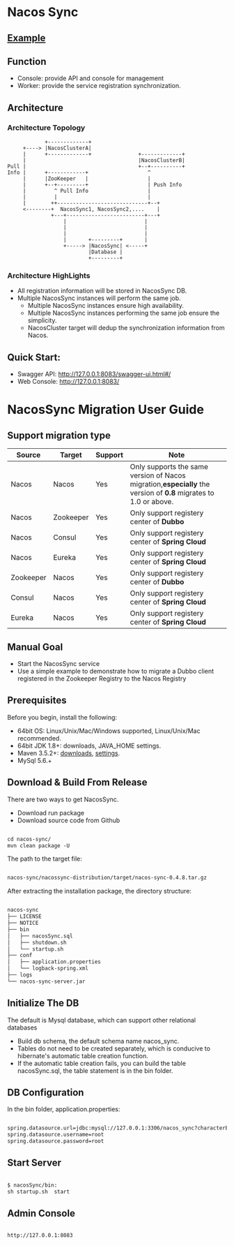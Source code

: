 # Nacos Sync

## [Example](https://github.com/paderlol/nacos-sync-example)

## Function

 - Console: provide API and console for management
 - Worker: provide the service registration synchronization. 

## Architecture

### Architecture Topology


```
            +-------------+
     +----> |NacosClusterA|
     |      +-------------+               +-------------+
     |                                    |NacosClusterB|
Pull |                                    +--+----------+
Info |      +------------+                   ^
     |      |ZooKeeper   |                   |
     |      +--+---------+                   | Push Info
     |         ^ Pull Info                   |
     |         |                             |
     |        ++-----------------------------+--+
     <--------+  NacosSync1, NacosSync2,....    |
              +---+-------------------------+---+
                  |                         |
                  |                         |
                  |                         |
                  |       +---------+       |
                  +-----> |NacosSync| <-----+
                          |Database |
                          +---------+
```

### Architecture HighLights

 - All registration information will be stored in NacosSync DB.
 - Multiple NacosSync instances will perform the same job.
     - Multiple NacosSync instances ensure high availability.
     - Multiple NacosSync instances performing the same job ensure the simplicity.
     - NacosCluster target will dedup the synchronization information from Nacos.
     

## Quick Start:
 - Swagger API: http://127.0.0.1:8083/swagger-ui.html#/
 - Web Console: http://127.0.0.1:8083/

# NacosSync Migration User Guide

## Support migration type

| Source    | Target    | Support | Note                                                         |
| --------- | --------- | ------- | ------------------------------------------------------------ |
| Nacos     | Nacos     | Yes     | Only supports the same version of Nacos migration,**especially** the version of **0.8** migrates to 1.0 or above. |
| Nacos     | Zookeeper | Yes     | Only support registery center of **Dubbo**                   |
| Nacos     | Consul    | Yes     | Only support  registery center of **Spring Cloud**           |
| Nacos     | Eureka    | Yes     | Only support  registery center of **Spring Cloud**           |
| Zookeeper | Nacos     | Yes     | Only support registery center of **Dubbo**                   |
| Consul    | Nacos     | Yes     | Only support  registery center of **Spring Cloud**           |
| Eureka    | Nacos     | Yes     | Only support  registery center of **Spring Cloud**           |





## Manual Goal

- Start the NacosSync service
- Use a simple example to demonstrate how to migrate a Dubbo client registered in the Zookeeper Registry to the Nacos Registry

## Prerequisites

Before you begin, install the following:

- 64bit OS: Linux/Unix/Mac/Windows supported, Linux/Unix/Mac recommended.
- 64bit JDK 1.8+: downloads, JAVA_HOME settings.
- Maven 3.5.2+: [downloads](https://maven.apache.org/download.cgi), [settings](https://maven.apache.org/settings.html).
- MySql 5.6.+

## Download & Build From Release

There are two ways to get NacosSync.

- Download run package
- Download source code from Github

``` xml

cd nacos-sync/
mvn clean package -U

```

The path to the target file:

``` xml

nacos-sync/nacossync-distribution/target/nacos-sync-0.4.8.tar.gz

```

After extracting the installation package, the directory structure:

``` xml

nacos-sync
├── LICENSE
├── NOTICE
├── bin
│   ├── nacosSync.sql
│   ├── shutdown.sh
│   └── startup.sh
├── conf
│   ├── application.properties
│   └── logback-spring.xml
├── logs
└── nacos-sync-server.jar

```

## Initialize The DB

The default is Mysql database, which can support other relational databases

- Build db schema, the default schema name nacos_sync.
- Tables do not need to be created separately, which is conducive to hibernate's automatic table creation function.
- If the automatic table creation fails, you can build the table nacosSync.sql, the table statement is in the bin folder.

## DB Configuration

In the bin folder, application.properties:

``` xml

spring.datasource.url=jdbc:mysql://127.0.0.1:3306/nacos_sync?characterEncoding=utf8
spring.datasource.username=root
spring.datasource.password=root

```

## Start Server

``` xml

$ nacosSync/bin:
sh startup.sh  start

```

## Admin Console

``` xml

http://127.0.0.1:8083

```